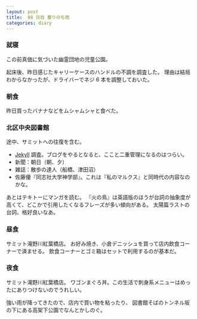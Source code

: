 ```yaml
---
layout: post
title:  88 日目 曇りのち雨
categories: diary
---
```


### 就寝

この前真価に気づいた幽霊団地の児童公園。

起床後、昨日感じたキャリーケースのハンドルの不調を調査した。
理由は結局わからなかったが、ドライバーでネジ 6 本を調整しておいた。

### 朝食

昨日買ったバナナなどをムシャムシャと食べた。

### 北区中央図書館

途中、サミットへの往復を含む。

* [Jekyll](https://github.com/jekyll/jekyll) 調査。ブログをやるとなると、ここと二重管理になるのはつらい。
* 新聞：朝日（朝、夕）
* 雑誌：散歩の達人（船橋、津田沼）
* 佐藤優『同志社大学神学部』。これは『私のマルクス』と同時代の内容なのかな。

あとはテキトーにマンガを読む。
『火の鳥』は英語版のほうが台詞の抽象度が高くて、どこかで引用したくなるフレーズが多い傾向がある。
太陽篇ラストの台詞、格好良いなあ。

### 昼食

サミット滝野川紅葉橋店。
お好み焼き、小倉デニッシュを買って店内飲食コーナーで済ませる。
飲食コーナーとゴミ箱はセットで利用するのが基本だ。

### 夜食

サミット滝野川紅葉橋店。
ワゴンまぐろ丼。この生活で刺身系メニューはめったにありつけないのでうれしい。

強い雨が降ってきたので、店内で買い物を粘ったり、
図書館そばのトンネル坂の下にある高架下公園でなんとかしのぐ。

